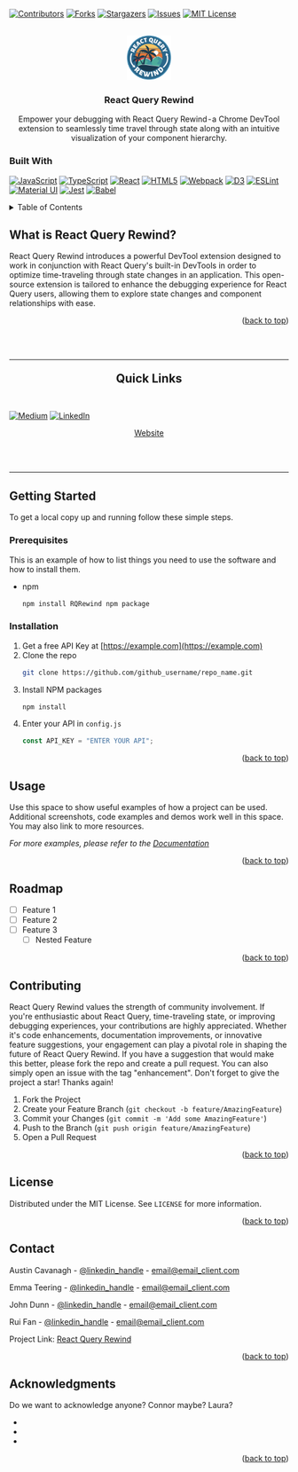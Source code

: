 <a name="readme-top"></a>

[![Contributors](https://img.shields.io/github/contributors/oslabs-beta/react-query-rewind-chrome.svg?style=for-the-badge)](https://github.com/oslabs-beta/react-query-rewind-chrome/graphs/contributors)
[![Forks](https://img.shields.io/github/forks/oslabs-beta/react-query-rewind-chrome.svg?style=for-the-badge)](https://github.com/oslabs-beta/react-query-rewind-chrome/forks)
[![Stargazers](https://img.shields.io/github/stars/oslabs-beta/react-query-rewind-chrome.svg?style=for-the-badge)](https://github.com/oslabs-beta/react-query-rewind-chrome/stargazers)
[![Issues](https://img.shields.io/github/issues/oslabs-beta/react-query-rewind-chrome.svg?style=for-the-badge)](https://github.com/oslabs-beta/react-query-rewind-chrome/issues)
[![MIT License](https://img.shields.io/github/license/oslabs-beta/react-query-rewind-chrome.svg?style=for-the-badge)](https://github.com/oslabs-beta/react-query-rewind-chrome/blob/main/LICENSE)

<!-- PROJECT LOGO -->
<br />
<div align="center">
  <a href="https://github.com/oslabs-beta/react-query-rewind-chrome">
    <img src="https://github.com/oslabs-beta/react-query-rewind-chrome/blob/main/public/icon.png" alt="Logo" width="80" height="80">
  </a>

<h3 align="center">React Query Rewind</h3>

  <p align="center">
    Empower your debugging with React Query Rewind - a Chrome DevTool extension to seamlessly time travel through state along with an intuitive visualization of your component hierarchy.
  </p>
</div>

### Built With

[![JavaScript](https://img.shields.io/badge/javascript-%23323330.svg?style=for-the-badge&logo=javascript&logoColor=%23F7DF1E)](https://www.javascript.com/)
[![TypeScript](https://img.shields.io/badge/TypeScript-007ACC?style=for-the-badge&logo=typescript&logoColor=white)](https://www.typescriptlang.org/)
[![React](https://img.shields.io/badge/react-%2320232a.svg?style=for-the-badge&logo=react&logoColor=%2361DAFB)](https://reactjs.org/)
[![HTML5](https://img.shields.io/badge/html5-%23E34F26.svg?style=for-the-badge&logo=html5&logoColor=white)](https://html.com/html5/)
[![Webpack](https://img.shields.io/badge/webpack-%238DD6F9.svg?style=for-the-badge&logo=webpack&logoColor=black)](https://webpack.js.org/)
[![D3](https://img.shields.io/badge/d3%20js-F9A03C?style=for-the-badge&logo=d3.js&logoColor=white)](https://d3js.org/)
[![ESLint](https://img.shields.io/badge/eslint-3A33D1?style=for-the-badge&logo=eslint&logoColor=white)](https://eslint.org/)
[![Material UI](https://img.shields.io/badge/Material%20UI-007FFF?style=for-the-badge&logo=mui&logoColor=white)](https://mui.com/)
[![Jest](https://img.shields.io/badge/Jest-C21325?style=for-the-badge&logo=jest&logoColor=white)](https://jestjs.io/)
[![Babel](https://img.shields.io/badge/Babel-F9DC3E?style=for-the-badge&logo=babel&logoColor=white)](https://babeljs.io/)

<!-- TABLE OF CONTENTS -->
<details>
  <summary>Table of Contents</summary>
  <ol>
    <li>
      <a href="#about-the-project">About The Project</a>
      <ul>
        <li><a href="#built-with">Built With</a></li>
      </ul>
    </li>
    <li>
      <a href="#getting-started">Getting Started</a>
      <ul>
        <li><a href="#prerequisites">Prerequisites</a></li>
        <li><a href="#installation">Installation</a></li>
      </ul>
    </li>
    <li><a href="#usage">Usage</a></li>
    <li><a href="#roadmap">Roadmap</a></li>
    <li><a href="#contributing">Contributing</a></li>
    <li><a href="#license">License</a></li>
    <li><a href="#contact">Contact</a></li>
    <li><a href="#acknowledgments">Acknowledgments</a></li>
  </ol>
</details>

<!-- ABOUT THE PROJECT -->

## What is React Query Rewind?

React Query Rewind introduces a powerful DevTool extension designed to work in conjunction with React Query's built-in DevTools in order to optimize time-traveling through state changes in an application. This open-source extension is tailored to enhance the debugging experience for React Query users, allowing them to explore state changes and component relationships with ease.

<p align="right">(<a href="#readme-top">back to top</a>)</p>

<br /><br />

---

<p align="center" style="display: block; font-size: 1.5em; font-weight: bold; margin-block-start: 1em">
Quick Links
  <br /><br />

[![Medium](https://img.shields.io/badge/Medium-12100E?style=for-the-badge&logo=medium&logoColor=white)](MEDIUMARTICLELINKHERE)
[![LinkedIn](https://img.shields.io/badge/LinkedIn-0077B5?style=for-the-badge&logo=linkedin&logoColor=white)](LINKEDINHERE)

<p align="center" style="font-size: 1em">
<a name="website" href="ARE WE GONNA HAVE A WEBSITE">Website</a>

<br /><br />

</div>

---

<!-- GETTING STARTED -->

## Getting Started

To get a local copy up and running follow these simple steps.

### Prerequisites

This is an example of how to list things you need to use the software and how to install them.

- npm
  ```sh
  npm install RQRewind npm package
  ```

### Installation

1. Get a free API Key at [https://example.com](https://example.com)
2. Clone the repo
   ```sh
   git clone https://github.com/github_username/repo_name.git
   ```
3. Install NPM packages
   ```sh
   npm install
   ```
4. Enter your API in `config.js`
   ```js
   const API_KEY = "ENTER YOUR API";
   ```

<p align="right">(<a href="#readme-top">back to top</a>)</p>

<!-- USAGE EXAMPLES -->

## Usage

Use this space to show useful examples of how a project can be used. Additional screenshots, code examples and demos work well in this space. You may also link to more resources.

_For more examples, please refer to the [Documentation](https://example.com)_

<p align="right">(<a href="#readme-top">back to top</a>)</p>

<!-- ROADMAP -->

## Roadmap

- [ ] Feature 1
- [ ] Feature 2
- [ ] Feature 3
  - [ ] Nested Feature

<p align="right">(<a href="#readme-top">back to top</a>)</p>

<!-- CONTRIBUTING -->

## Contributing

React Query Rewind values the strength of community involvement. If you're enthusiastic about React Query, time-traveling state, or improving debugging experiences, your contributions are highly appreciated. Whether it's code enhancements, documentation improvements, or innovative feature suggestions, your engagement can play a pivotal role in shaping the future of React Query Rewind. If you have a suggestion that would make this better, please fork the repo and create a pull request. You can also simply open an issue with the tag "enhancement".
Don't forget to give the project a star! Thanks again!

1. Fork the Project
2. Create your Feature Branch (`git checkout -b feature/AmazingFeature`)
3. Commit your Changes (`git commit -m 'Add some AmazingFeature'`)
4. Push to the Branch (`git push origin feature/AmazingFeature`)
5. Open a Pull Request

<p align="right">(<a href="#readme-top">back to top</a>)</p>

<!-- LICENSE -->

## License

Distributed under the MIT License. See `LICENSE` for more information.

<p align="right">(<a href="#readme-top">back to top</a>)</p>

<!-- CONTACT -->

## Contact

Austin Cavanagh - [@linkedin_handle](https://twitter.com/twitter_handle) - email@email_client.com

Emma Teering - [@linkedin_handle](https://twitter.com/twitter_handle) - email@email_client.com

John Dunn - [@linkedin_handle](https://twitter.com/twitter_handle) - email@email_client.com

Rui Fan - [@linkedin_handle](https://twitter.com/twitter_handle) - email@email_client.com

Project Link: [React Query Rewind](https://github.com/oslabs-beta/react-query-rewind-chrome)

<p align="right">(<a href="#readme-top">back to top</a>)</p>

<!-- ACKNOWLEDGMENTS -->

## Acknowledgments

Do we want to acknowledge anyone? Connor maybe? Laura?

- []()
- []()
- []()

<p align="right">(<a href="#readme-top">back to top</a>)</p>
